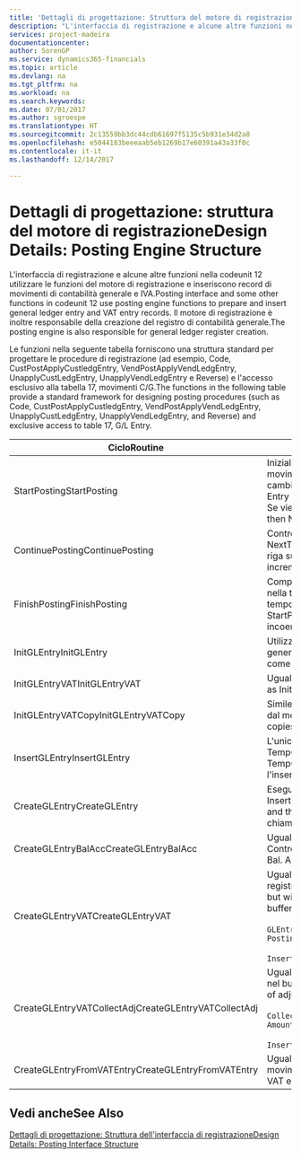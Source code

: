 ```yaml
---
title: 'Dettagli di progettazione: Struttura del motore di registrazione | Microsoft Docs'
description: "L'interfaccia di registrazione e alcune altre funzioni nella codeunit 12 utilizzare le funzioni del motore di registrazione e inseriscono record di movimenti di contabilità generale e IVA. Il motore di registrazione è inoltre responsabile della creazione del registro di contabilità generale."
services: project-madeira
documentationcenter: 
author: SorenGP
ms.service: dynamics365-financials
ms.topic: article
ms.devlang: na
ms.tgt_pltfrm: na
ms.workload: na
ms.search.keywords: 
ms.date: 07/01/2017
ms.author: sgroespe
ms.translationtype: HT
ms.sourcegitcommit: 2c13559bb3dc44cdb61697f5135c5b931e34d2a8
ms.openlocfilehash: e5044183beeeaab5eb1269b17e60391a43a33f0c
ms.contentlocale: it-it
ms.lasthandoff: 12/14/2017

---
```

# <a name="design-details-posting-engine-structure"></a><span data-ttu-id="4c82b-104">Dettagli di progettazione: struttura del motore di registrazione</span><span class="sxs-lookup"><span data-stu-id="4c82b-104">Design Details: Posting Engine Structure</span></span>
<span data-ttu-id="4c82b-105">L'interfaccia di registrazione e alcune altre funzioni nella codeunit 12 utilizzare le funzioni del motore di registrazione e inseriscono record di movimenti di contabilità generale e IVA.</span><span class="sxs-lookup"><span data-stu-id="4c82b-105">Posting interface and some other functions in codeunit 12 use posting engine functions to prepare and insert general ledger entry and VAT entry records.</span></span> <span data-ttu-id="4c82b-106">Il motore di registrazione è inoltre responsabile della creazione del registro di contabilità generale.</span><span class="sxs-lookup"><span data-stu-id="4c82b-106">The posting engine is also responsible for general ledger register creation.</span></span>  
  
 <span data-ttu-id="4c82b-107">Le funzioni nella seguente tabella forniscono una struttura standard per progettare le procedure di registrazione (ad esempio, Code, CustPostApplyCustledgEntry, VendPostApplyVendLedgEntry, UnapplyCustLedgEntry, UnapplyVendLedgEntry e Reverse) e l'accesso esclusivo alla tabella 17, movimenti C/G.</span><span class="sxs-lookup"><span data-stu-id="4c82b-107">The functions in the following table provide a standard framework for designing posting procedures (such as Code, CustPostApplyCustledgEntry, VendPostApplyVendLedgEntry, UnapplyCustLedgEntry, UnapplyVendLedgEntry, and Reverse) and exclusive access to table 17, G/L Entry.</span></span>  
  
|<span data-ttu-id="4c82b-108">Ciclo</span><span class="sxs-lookup"><span data-stu-id="4c82b-108">Routine</span></span>|<span data-ttu-id="4c82b-109">Description</span><span class="sxs-lookup"><span data-stu-id="4c82b-109">Description</span></span>|  
|-------------|---------------------------------------|  
|<span data-ttu-id="4c82b-110">StartPosting</span><span class="sxs-lookup"><span data-stu-id="4c82b-110">StartPosting</span></span>|<span data-ttu-id="4c82b-111">Inizializza il buffer di registrazione TempGLEntryBuf, blocca le tabelle dei movimenti IVA e C/G e inizializza il periodo contabile, il registro C/G e il tasso di cambio.</span><span class="sxs-lookup"><span data-stu-id="4c82b-111">Initializes posting buffer TempGLEntryBuf, locks G/L Entry and VAT Entry tables, and initializes Accounting Period, G/L Register, and Exchange Rate.</span></span> <span data-ttu-id="4c82b-112">Se viene chiamato una sola volta, NextEntryNo è 0.</span><span class="sxs-lookup"><span data-stu-id="4c82b-112">Should be called only once, then NextEntryNo is 0.</span></span>|  
|<span data-ttu-id="4c82b-113">ContinuePosting</span><span class="sxs-lookup"><span data-stu-id="4c82b-113">ContinuePosting</span></span>|<span data-ttu-id="4c82b-114">Controlla e registra l''IVA ad esigibilità differita dell'incremento NextTransactionNo della transazione precedente e prepara la registrazione della riga successiva.</span><span class="sxs-lookup"><span data-stu-id="4c82b-114">Checks and posts unrealized VAT for previous transaction increment NextTransactionNo and prepares post of next line.</span></span>|  
|<span data-ttu-id="4c82b-115">FinishPosting</span><span class="sxs-lookup"><span data-stu-id="4c82b-115">FinishPosting</span></span>|<span data-ttu-id="4c82b-116">Completa la registrazione inserendo i movimenti di C/G dal buffer temporaneo nella tabella di database.</span><span class="sxs-lookup"><span data-stu-id="4c82b-116">Completes posting by inserting G/L entries from temporary buffer into database table.</span></span> <span data-ttu-id="4c82b-117">Utilizzato sempre insieme a StartPosting.</span><span class="sxs-lookup"><span data-stu-id="4c82b-117">Always used together with StartPosting.</span></span> <span data-ttu-id="4c82b-118">Verifica la presenza di incoerenze.</span><span class="sxs-lookup"><span data-stu-id="4c82b-118">Checks for inconsistencies.</span></span>|  
|<span data-ttu-id="4c82b-119">InitGLEntry</span><span class="sxs-lookup"><span data-stu-id="4c82b-119">InitGLEntry</span></span>|<span data-ttu-id="4c82b-120">Utilizzato per inizializzare nuovo movimento C/G per riga di registrazioni generali.</span><span class="sxs-lookup"><span data-stu-id="4c82b-120">Used to initialize new G/L entry for Gen. Jnl Line.</span></span> <span data-ttu-id="4c82b-121">Restituisce GLEntry come parametro.</span><span class="sxs-lookup"><span data-stu-id="4c82b-121">Returns GLEntry as parameter.</span></span>|  
|<span data-ttu-id="4c82b-122">InitGLEntryVAT</span><span class="sxs-lookup"><span data-stu-id="4c82b-122">InitGLEntryVAT</span></span>|<span data-ttu-id="4c82b-123">Uguale a InitGLEntry, ma assegna anche contropartita e SummarizeVAT.</span><span class="sxs-lookup"><span data-stu-id="4c82b-123">Same as InitGLEntry, but also assigns Bal. Account No. and SummarizeVAT.</span></span>|  
|<span data-ttu-id="4c82b-124">InitGLEntryVATCopy</span><span class="sxs-lookup"><span data-stu-id="4c82b-124">InitGLEntryVATCopy</span></span>|<span data-ttu-id="4c82b-125">Simile a InitGLEntryVAT, ma copia anche i dati delle categorie di registrazione dal movimento IVA prima di SummarizeVAT.</span><span class="sxs-lookup"><span data-stu-id="4c82b-125">Similar to InitGLEntryVAT, but also copies posting groups data from VAT Entry before SummarizeVAT.</span></span>|  
|<span data-ttu-id="4c82b-126">InsertGLEntry</span><span class="sxs-lookup"><span data-stu-id="4c82b-126">InsertGLEntry</span></span>|<span data-ttu-id="4c82b-127">L'unica funzione che inserisce movimenti C/G nella tabella globale di TempGLEntryBuf.</span><span class="sxs-lookup"><span data-stu-id="4c82b-127">The only function that inserts G/L entry into global TempGLEntryBuf table.</span></span> <span data-ttu-id="4c82b-128">Utilizzare sempre questa funzione per l'inserimento.</span><span class="sxs-lookup"><span data-stu-id="4c82b-128">Always use this function for insert.</span></span>|  
|<span data-ttu-id="4c82b-129">CreateGLEntry</span><span class="sxs-lookup"><span data-stu-id="4c82b-129">CreateGLEntry</span></span>|<span data-ttu-id="4c82b-130">Esegue un InitGLEntry, assegna Importo in valuta addiz. ed esegue InsertGLEntry.</span><span class="sxs-lookup"><span data-stu-id="4c82b-130">Performs an InitGLEntry, assigns Additional Currency Amount, and then performs InsertGLEntry.</span></span> <span data-ttu-id="4c82b-131">Sostituisce molte righe di codice a una singola chiamata di funzione.</span><span class="sxs-lookup"><span data-stu-id="4c82b-131">Replaces several lines of code with a single function call.</span></span>|  
|<span data-ttu-id="4c82b-132">CreateGLEntryBalAcc</span><span class="sxs-lookup"><span data-stu-id="4c82b-132">CreateGLEntryBalAcc</span></span>|<span data-ttu-id="4c82b-133">Uguale a CreateGLEntry, ma assegna anche Tipo contropartita e Contropartita.</span><span class="sxs-lookup"><span data-stu-id="4c82b-133">Same as CreateGLEntry, but also assigns Bal. Account Type and Bal. Account No.</span></span>|  
|<span data-ttu-id="4c82b-134">CreateGLEntryVAT</span><span class="sxs-lookup"><span data-stu-id="4c82b-134">CreateGLEntryVAT</span></span>|<span data-ttu-id="4c82b-135">Uguale a CreateGLEntry, ma con elaborazione addizionale delle categorie di registrazione e salvataggio nel buffer temporaneo IVA:</span><span class="sxs-lookup"><span data-stu-id="4c82b-135">Same as CreateGLEntry, but with additional processing for posting groups and saving to temporary VAT buffer:</span></span><br /><br /> `GLEntry.CopyPostingGroupsFromDtldCVBuf(DtldCVLedgEntryBuf,GenJnlLine."Gen. Posting Type");`<br /><br /> `InsertVATEntriesFromTemp(DtldCVLedgEntryBuf,GLEntry);`|  
|<span data-ttu-id="4c82b-136">CreateGLEntryVATCollectAdj</span><span class="sxs-lookup"><span data-stu-id="4c82b-136">CreateGLEntryVATCollectAdj</span></span>|<span data-ttu-id="4c82b-137">Uguale a CreateGLEntry, ma con raccolta addizionale di rettifiche e salvataggio nel buffer temporaneo IVA:</span><span class="sxs-lookup"><span data-stu-id="4c82b-137">Same as CreateGLEntry, but with additional collection of adjustments and saving to temporary VAT buffer:</span></span><br /><br /> `CollectAdjustment(AdjAmount,GLEntry.Amount,GLEntry."Additional-Currency Amount",OriginalDateSet);`<br /><br /> `InsertVATEntriesFromTemp(DtldCVLedgEntryBuf,GLEntry);`|  
|<span data-ttu-id="4c82b-138">CreateGLEntryFromVATEntry</span><span class="sxs-lookup"><span data-stu-id="4c82b-138">CreateGLEntryFromVATEntry</span></span>|<span data-ttu-id="4c82b-139">Uguale a CreateGLEntry, ma copia anche le categorie di registrazione dal movimento IVA.</span><span class="sxs-lookup"><span data-stu-id="4c82b-139">Same as CreateGLEntry, but also copies posting groups from VAT entry.</span></span>|  
  
## <a name="see-also"></a><span data-ttu-id="4c82b-140">Vedi anche</span><span class="sxs-lookup"><span data-stu-id="4c82b-140">See Also</span></span>  
 [<span data-ttu-id="4c82b-141">Dettagli di progettazione: Struttura dell'interfaccia di registrazione</span><span class="sxs-lookup"><span data-stu-id="4c82b-141">Design Details: Posting Interface Structure</span></span>](design-details-posting-interface-structure.md)
